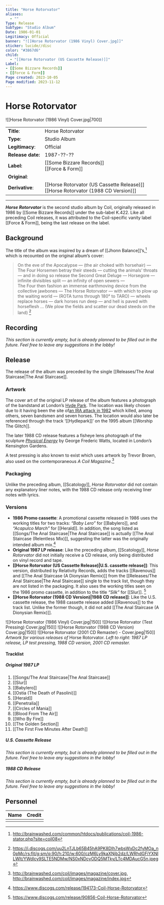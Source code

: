 ```yaml
---
title: "Horse Rotorvator"
aliases:
  - ""
Type: Release
SubType: "Studio Album"
Date: 1986-01-01
Legitimacy: Official
banner: "![[Horse Rotorvator (1986 Vinyl) Cover.jpg]]"
sticker: lucide//disc
color: "#3867d6"
child:
  - "[[Horse Rotorvator (US Cassette Release)]]"
Label:
- [[Some Bizzare Records]]
- [[Force & Form]]
Page created: 2023-10-05
Page modified: 2023-11-12
---
```


# Horse Rotorvator

![[Horse Rotorvator (1986 Vinyl) Cover.jpg|700]]

|  |  |
| --- | --- |
| __Title__: | Horse Rotorvator |
| __Type__: | Studio Album |
| __Legitimacy__: | Official |
| __Release date:__ | 1987-??-?? |
| __Label:__ | [[Some Bizzare Records]]<br>[[Force & Form]] |
| __Original__: |  |
| __Derivative__: | [[Horse Rotorvator (US Cassette Release)]] <br> [[Horse Rotorvator (1988 CD Version)]] |

---
 

*__Horse Rotorvator__* is the second studio album by Coil, originally released in 1986 by [[Some Bizzare Records]] under the sub-label K.422. Like all preceding Coil releases, it was attributed to the Coil-specific vanity label [[Force & Form]], being the last release on the label.

## Background

The title of the album was inspired by a dream of [[Jhonn Balance]]‘s,[^1] which is recounted on the original album’s cover:

> On the eve of the Apocalypse — (the air choked with horsehair) — The Four Horsemen betray their steeds — cutting the animals’ throats — and in doing so release the Second Great Deluge — Horsegore — infinite divisibles split — an infinity of open sewers —  
> The Four then fashion an immense earthmoving device from the collective jawbones — The Horse Rotorvator — with which to plow up the waiting world — (ROTA turns through 180° to TARO) — wheels replace horses — dark horses run deep — and hell is paved with horseflesh … (We plow the fields and scatter our dead steeds on the land) [^2]

## Recording

*This section is currently empty, but is already planned to be filled out in the future. Feel free to leave any suggestions in the lobby!*

## Release

The release of the album was preceded by the single [[Releases/The Anal Staircase|The Anal Staircase]].

### Artwork

The cover art of the original LP release of the album features a photograph of the bandstand at London’s [Hyde Park](https://en.wikipedia.org/wiki/Hyde_Park,_London). The location was likely chosen due to it having been the site of[an IRA attack in 1982](https://en.wikipedia.org/wiki/Hyde_Park_and_Regent%27s_Park_bombings) which killed, among others, seven bandsmen and seven horses. The location would also later be referenced through the track ‘[[Hydlepark]]’ on the 1995 album [[Worship The Glitch]].

The later 1988 CD release features a fisheye lens photograph of the sculpture *[Physical Energy](https://en.wikipedia.org/wiki/Physical_Energy_(sculpture)#Casts)* by George Frederic Watts, located in London’s Kensington Gardens.

A test pressing is also known to exist which uses artwork by Trevor Brown, also used on the contemporaneous *A Coil Magazine*.[^3]

### Packaging

Unlike the preceding album, [[Scatology]], *Horse Rotorvator* did not contain any explanatory liner notes, with the 1988 CD release only receiving liner notes with lyrics.

### Versions

- __1986 Promo cassette__: A promotional cassette released in 1986 uses the working titles for two tracks: *“Baby Lero”* for [[Babylero]], and *“Acapulco March”* for [[Herald]]. In addition, the song listed as [[Songs/The Anal Staircase|The Anal Staircase]] is actually [[The Anal Staircase (Relentless Mix)]], suggesting the latter was the originally intended album mix.[^4]
- __Original 1987 LP release__: Like the preceding album, [[Scatology]], *Horse Rotorvator* did not initially receive a CD release, only being distributed on vinyl record and tape.
- __[[Horse Rotorvator (US Cassette Release)|U.S. cassette release]]__: This version, distributed by Relativity Records, adds the tracks [[Ravenous]] and [[The Anal Staircase (A Dionysian Remix)]] from the [[Releases/The Anal Staircase|The Anal Staircase]] single to the track list, though they are not listed in the packaging. It also uses the working titles seen on the 1986 promo cassette, in addition to the title *“Silk”* for [[Slur]]. [^5]
- __[[Horse Rotorvator (1988 CD Version)|1988 CD release]]__: Like the U.S. cassette release, the 1988 cassette release added [[Ravenous]] to the track list. Unlike the former though, it did not add [[The Anal Staircase (A Dionysian Remix)]].

![[Horse Rotorvator (1986 Vinyl) Cover.jpg|150]] ![[Horse Rotorvator (Test Pressing) Cover.jpg|150]] ![[Horse Rotorvator (1988 CD Version) Cover.jpg|150]] ![[Horse Rotorvator (2001 CD Remaster) - Cover.jpeg|150]]  
*Artwork for various releases of* Horse Rotorvator. *Left to right: 1987 LP release, LP test pressing, 1988 CD version, 2001 CD remaster.*

#### Tracklist

##### Original 1987 LP

1. [[Songs/The Anal Staircase|The Anal Staircase]]
2. [[Slur]]
3. [[Babylero]]
4. [[Ostia (The Death of Pasolini)]]
5. [[Herald]]
6. [[Penetralia]]
7. [[Circles of Mania]]
8. [[Blood From The Air]]
9. [[Who By Fire]]
10. [[The Golden Section]]
11. [[The First Five Minutes After Death]]

##### U.S. Cassette Release

*This section is currently empty, but is already planned to be filled out in the future. Feel free to leave any suggestions in the lobby!*

##### 1988 CD Release

*This section is currently empty, but is already planned to be filled out in the future. Feel free to leave any suggestions in the lobby!*

## Personnel

|Name|Credit|
|---|---|
|  |  |

[^1]: <http://brainwashed.com/common/htdocs/publications/coil-1986-stator.php?site=coil08>
[^2]: <https://i.discogs.com/uu2LnTJLb65B45hA9PK8DIh7wbsWxDc2fyMOa_n0pMc/rs:fit/g:sm/q:90/h:210/w:600/czM6Ly9kaXNjb2dz/LWRhdGFiYXNlLWlt/YWdlcy9SLTE5NDMw/NS0xNDcyODQ5MTky/LTc4MDAucG5n.jpeg>
[^3]: <http://brainwashed.com/coil/images/magazine/cover.jpg,> <http://brainwashed.com/coil/images/magazine/index.jpg>
[^4]: <https://www.discogs.com/release/194173-Coil-Horse-Rotorvator>
[^5]: <https://www.discogs.com/release/90856-Coil-Horse-Rotorvator>
